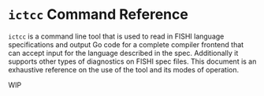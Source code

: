 # `ictcc` Command Reference
`ictcc` is a command line tool that is used to read in FISHI language
specifications and output Go code for a complete compiler frontend that can
accept input for the language described in the spec. Additionally it supports
other types of diagnostics on FISHI spec files. This document is an exhaustive
reference on the use of the tool and its modes of operation.

WIP
